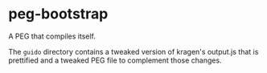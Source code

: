 # peg-bootstrap
A PEG that compiles itself.

The `guido` directory contains a tweaked version of kragen's output.js
that is prettified and a tweaked PEG file to complement those changes.
